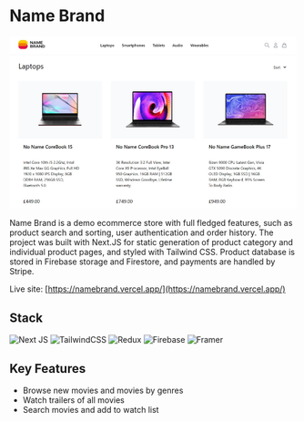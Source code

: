 # Name Brand

![Name Brand](public/images/name_brand.jpg)

Name Brand is a demo ecommerce store with full fledged features, such as product search and sorting, user authentication and order history. The project was built with Next.JS for static generation of product category and individual product pages, and styled with Tailwind CSS. Product database is stored in Firebase storage and Firestore, and payments are handled by Stripe.

Live site: [https://namebrand.vercel.app/](https://namebrand.vercel.app/)

## Stack

![Next JS](https://img.shields.io/badge/Next-black?style=for-the-badge&logo=next.js&logoColor=white)
![TailwindCSS](https://img.shields.io/badge/tailwindcss-%2338B2AC.svg?style=for-the-badge&logo=tailwind-css&logoColor=white)
![Redux](https://img.shields.io/badge/redux-%23593d88.svg?style=for-the-badge&logo=redux&logoColor=white)
![Firebase](https://img.shields.io/badge/Firebase-039BE5?style=for-the-badge&logo=Firebase&logoColor=white)
![Framer](https://img.shields.io/badge/Framer-black?style=for-the-badge&logo=framer&logoColor=blue)

## Key Features

- Browse new movies and movies by genres
- Watch trailers of all movies
- Search movies and add to watch list
